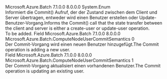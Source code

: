 <Type Name="ComputeNodeUserCommitSemantics" FullName="Microsoft.Azure.Batch.ComputeNodeUserCommitSemantics">
  <TypeSignature Language="C#" Value="public enum ComputeNodeUserCommitSemantics" />
  <TypeSignature Language="ILAsm" Value=".class public auto ansi sealed ComputeNodeUserCommitSemantics extends System.Enum" />
  <TypeSignature Language="DocId" Value="T:Microsoft.Azure.Batch.ComputeNodeUserCommitSemantics" />
  <TypeSignature Language="VB.NET" Value="Public Enum ComputeNodeUserCommitSemantics" />
  <TypeSignature Language="F#" Value="type ComputeNodeUserCommitSemantics = " />
  <AssemblyInfo>
    <AssemblyName>Microsoft.Azure.Batch</AssemblyName>
    <AssemblyVersion>7.1.0.0</AssemblyVersion>
    <AssemblyVersion>8.0.0.0</AssemblyVersion>
  </AssemblyInfo>
  <Base>
    <BaseTypeName>System.Enum</BaseTypeName>
  </Base>
  <Docs>
    <summary>
            <span data-ttu-id="a1bed-101">Informiert die Commit() Aufruf, der der Zustand zwischen dem Client und Server übertragen, entweder wird einen Benutzer erstellen oder Update-Benutzer-Vorgang.</span><span class="sxs-lookup"><span data-stu-id="a1bed-101">Informs the Commit() call that the state transfer between the client and server is either a create-user or update-user operation.</span></span>
            </summary>
    <remarks>To be added.</remarks>
  </Docs>
  <Members>
    <Member MemberName="AddUser">
      <MemberSignature Language="C#" Value="AddUser" />
      <MemberSignature Language="ILAsm" Value=".field public static literal valuetype Microsoft.Azure.Batch.ComputeNodeUserCommitSemantics AddUser = int32(0)" />
      <MemberSignature Language="DocId" Value="F:Microsoft.Azure.Batch.ComputeNodeUserCommitSemantics.AddUser" />
      <MemberSignature Language="VB.NET" Value="AddUser" />
      <MemberSignature Language="F#" Value="AddUser = 0" Usage="Microsoft.Azure.Batch.ComputeNodeUserCommitSemantics.AddUser" />
      <MemberType>Field</MemberType>
      <AssemblyInfo>
        <AssemblyName>Microsoft.Azure.Batch</AssemblyName>
        <AssemblyVersion>7.1.0.0</AssemblyVersion>
        <AssemblyVersion>8.0.0.0</AssemblyVersion>
      </AssemblyInfo>
      <ReturnValue>
        <ReturnType>Microsoft.Azure.Batch.ComputeNodeUserCommitSemantics</ReturnType>
      </ReturnValue>
      <MemberValue>0</MemberValue>
      <Docs>
        <summary>
            <span data-ttu-id="a1bed-102">Der Commit-Vorgang wird einen neuen Benutzer hinzugefügt.</span><span class="sxs-lookup"><span data-stu-id="a1bed-102">The Commit operation is adding a new user.</span></span>
            </summary>
      </Docs>
    </Member>
    <Member MemberName="UpdateUser">
      <MemberSignature Language="C#" Value="UpdateUser" />
      <MemberSignature Language="ILAsm" Value=".field public static literal valuetype Microsoft.Azure.Batch.ComputeNodeUserCommitSemantics UpdateUser = int32(1)" />
      <MemberSignature Language="DocId" Value="F:Microsoft.Azure.Batch.ComputeNodeUserCommitSemantics.UpdateUser" />
      <MemberSignature Language="VB.NET" Value="UpdateUser" />
      <MemberSignature Language="F#" Value="UpdateUser = 1" Usage="Microsoft.Azure.Batch.ComputeNodeUserCommitSemantics.UpdateUser" />
      <MemberType>Field</MemberType>
      <AssemblyInfo>
        <AssemblyName>Microsoft.Azure.Batch</AssemblyName>
        <AssemblyVersion>7.1.0.0</AssemblyVersion>
        <AssemblyVersion>8.0.0.0</AssemblyVersion>
      </AssemblyInfo>
      <ReturnValue>
        <ReturnType>Microsoft.Azure.Batch.ComputeNodeUserCommitSemantics</ReturnType>
      </ReturnValue>
      <MemberValue>1</MemberValue>
      <Docs>
        <summary>
            <span data-ttu-id="a1bed-103">Der Commit-Vorgang aktualisiert einen vorhandenen Benutzer.</span><span class="sxs-lookup"><span data-stu-id="a1bed-103">The Commit operation is updating an existing user.</span></span>
            </summary>
      </Docs>
    </Member>
  </Members>
</Type>